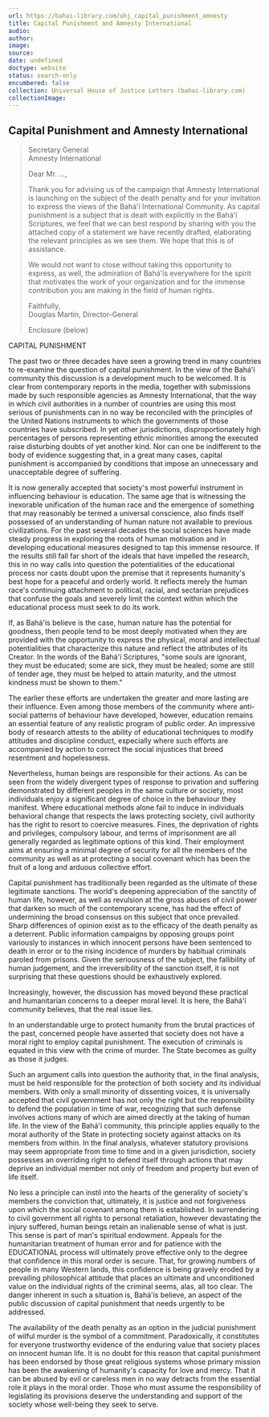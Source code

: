 ```yaml
---
url: https://bahai-library.com/uhj_capital_punishment_amnesty
title: Capital Punishment and Amnesty International
audio: 
author: 
image: 
source: 
date: undefined
doctype: website
status: search-only
encumbered: false
collection: Universal House of Justice Letters (bahai-library.com)
collectionImage: 
---
```



## Capital Punishment and Amnesty International


> Secretary General  
> Amnesty International  
> 
> Dear Mr. ...,
> 
> Thank you for advising us of the campaign that Amnesty International is launching on the subject of the death penalty and for your invitation to express the views of the Bahá'í International Community. As capital punishment is a subject that is dealt with explicitly in the Bahá'í Scriptures, we feel that we can best respond by sharing with you the attached copy of a statement we have recently drafted, elaborating the relevant principles as we see them. We hope that this is of assistance.
> 
> We would not want to close without taking this opportunity to express, as well, the admiration of Bahá'ís everywhere for the spirit that motivates the work of your organization and for the immense contribution you are making in the field of human rights.
> 
> Faithfully,  
> Douglas Martin, Director-General
> 
> Enclosure (below)

CAPITAL PUNISHMENT

The past two or three decades have seen a growing trend in many countries to re-examine the question of capital punishment. In the view of the Bahá'í community this discussion is a development much to be welcomed. It is clear from contemporary reports in the media, together with submissions made by such responsible agencies as Amnesty International, that the way in which civil authorities in a number of countries are using this most serious of punishments can in no way be reconciled with the principles of the United Nations instruments to which the governments of those countries have subscribed. In yet other jurisdictions, disproportionately high percentages of persons representing ethnic minorities among the executed raise disturbing doubts of yet another kind. Nor can one be indifferent to the body of evidence suggesting that, in a great many cases, capital punishment is accompanied by conditions that impose an unnecessary and unacceptable degree of suffering.

It is now generally accepted that society's most powerful instrument in influencing behaviour is education. The same age that is witnessing the inexorable unification of the human race and the emergence of something that may reasonably be termed a universal conscience, also finds itself possessed of an understanding of human nature not available to previous civilizations. For the past several decades the social sciences have made steady progress in exploring the roots of human motivation and in developing educational measures designed to tap this immense resource. If the results still fall far short of the ideals that have impelled the research, this in no way calls into question the potentialities of the educational process nor casts doubt upon the premise that it represents humanity's best hope for a peaceful and orderly world. It reflects merely the human race's continuing attachment to political, racial, and sectarian prejudices that confuse the goals and severely limit the context within which the educational process must seek to do its work.

If, as Bahá'ís believe is the case, human nature has the potential for goodness, then people tend to be most deeply motivated when they are provided with the opportunity to express the physical, moral and intellectual potentialities that characterize this nature and reflect the attributes of its Creator. In the words of the Bahá'í Scriptures, "some souls are ignorant, they must be educated; some are sick, they must be healed; some are still of tender age, they must be helped to attain maturity, and the utmost kindness must be shown to them."

The earlier these efforts are undertaken the greater and more lasting are their influence. Even among those members of the community where anti-social patterns of behaviour have developed, however, education remains an essential feature of any realistic program of public order. An impressive body of research attests to the ability of educational techniques to modify attitudes and discipline conduct, especially where such efforts are accompanied by action to correct the social injustices that breed resentment and hopelessness.

Nevertheless, human beings are responsible for their actions. As can be seen from the widely divergent types of response to privation and suffering demonstrated by different peoples in the same culture or society, most individuals enjoy a significant degree of choice in the behaviour they manifest. Where educational methods alone fail to induce in individuals behavioral change that respects the laws protecting society, civil authority has the right to resort to coercive measures. Fines, the deprivation of rights and privileges, compulsory labour, and terms of imprisonment are all generally regarded as legitimate options of this kind. Their employment aims at ensuring a minimal degree of security for all the members of the community as well as at protecting a social covenant which has been the fruit of a long and arduous collective effort.

Capital punishment has traditionally been regarded as the ultimate of these legitimate sanctions. The world's deepening appreciation of the sanctity of human life, however, as well as revulsion at the gross abuses of civil power that darken so much of the contemporary scene, has had the effect of undermining the broad consensus on this subject that once prevailed. Sharp differences of opinion exist as to the efficacy of the death penalty as a deterrent. Public information campaigns by opposing groups point variously to instances in which innocent persons have been sentenced to death in error or to the rising incidence of murders by habitual criminals paroled from prisons. Given the seriousness of the subject, the fallibility of human judgement, and the irreversibility of the sanction itself, it is not surprising that these questions should be exhaustively explored.

Increasingly, however, the discussion has moved beyond these practical and humanitarian concerns to a deeper moral level. It is here, the Bahá'í community believes, that the real issue lies.

In an understandable urge to protect humanity from the brutal practices of the past, concerned people have asserted that society does not have a moral right to employ capital punishment. The execution of criminals is equated in this view with the crime of murder. The State becomes as guilty as those it judges.

Such an argument calls into question the authority that, in the final analysis, must be held responsible for the protection of both society and its individual members. With only a small minority of dissenting voices, it is universally accepted that civil government has not only the right but the responsibility to defend the population in time of war, recognizing that such defense involves actions many of which are aimed directly at the taking of human life. In the view of the Bahá'í community, this principle applies equally to the moral authority of the State in protecting society against attacks on its members from within. In the final analysis, whatever statutory provisions may seem appropriate from time to time and in a given jurisdiction, society possesses an overriding right to defend itself through actions that may deprive an individual member not only of freedom and property but even of life itself.

No less a principle can instil into the hearts of the generality of society's members the conviction that, ultimately, it is justice and not forgiveness upon which the social covenant among them is established. In surrendering to civil government all rights to personal retaliation, however devastating the injury suffered, human beings retain an inalienable sense of what is just. This sense is part of man's spiritual endowment. Appeals for the humanitarian treatment of human error and for patience with the EDUCATIONAL process will ultimately prove effective only to the degree that confidence in this moral order is secure. That, for growing numbers of people in many Western lands, this confidence is being gravely eroded by a prevailing philosophical attitude that places an ultimate and unconditioned value on the individual rights of the criminal seems, alas, all too clear. The danger inherent in such a situation is, Bahá'ís believe, an aspect of the public discussion of capital punishment that needs urgently to be addressed.

The availability of the death penalty as an option in the judicial punishment of wilful murder is the symbol of a commitment. Paradoxically, it constitutes for everyone trustworthy evidence of the enduring value that society places on innocent human life. It is no doubt for this reason that capital punishment has been endorsed by those great religious systems whose primary mission has been the awakening of humanity's capacity for love and mercy. That it can be abused by evil or careless men in no way detracts from the essential role it plays in the moral order. Those who must assume the responsibility of legislating its provisions deserve the understanding and support of the society whose well-being they seek to serve.